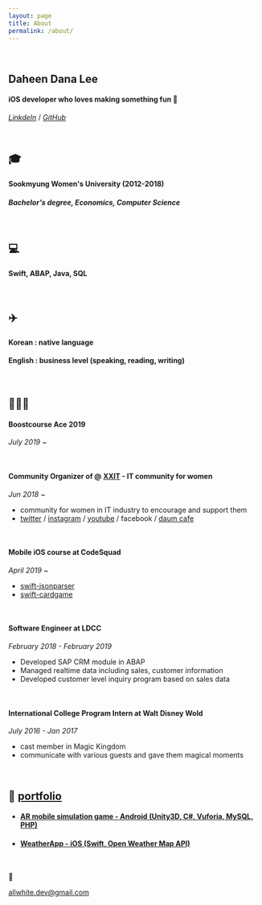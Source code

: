 ```yaml
---
layout: page
title: About
permalink: /about/
---
```




&nbsp;

## Daheen Dana Lee 

#### iOS developer who loves making something fun 🤪

[*LinkdeIn*](https://www.linkedin.com/in/lee-daheen-622bb1189/) / [*GitHub*](https://github.com/daheenallwhite)

&nbsp;

## :mortar_board:

#### Sookmyung Women's University (2012-2018)

##### Bachelor's degree, Economics, Computer Science

&nbsp;

## :computer:

#### Swift, ABAP, Java, SQL

&nbsp;

## :airplane:

#### Korean : native language

#### English : business level (speaking, reading, writing)

&nbsp;

## 🏃🏻‍♀️ 

#### Boostcourse Ace 2019

*July 2019 ~*

&nbsp;

#### Community Organizer of @ [XXIT](https://twitter.com/officialXXIT) - IT community for women

*Jun 2018 ~*

- community for women in IT industry to encourage and support them
- [twitter](https://twitter.com/officialXXIT) / [instagram](https://www.instagram.com/xxit.official/) / [youtube]( https://youtu.be/f9mGQEGHSkM) / facebook / [daum cafe](https://cafe.daum.net/xxit)

&nbsp;

#### Mobile iOS course at CodeSquad

*April 2019 ~*

- [swift-jsonparser](https://github.com/daheenallwhite/swift-jsonparser)
- [swift-cardgame](https://github.com/daheenallwhite/swift-cardgame)

&nbsp;

#### Software Engineer at LDCC

*February 2018 - February 2019* 

- Developed SAP CRM module in ABAP 
- Managed realtime data including sales, customer information 
- Developed customer level inquiry program based on sales data

&nbsp;

#### International College Program Intern at Walt Disney Wold

*July 2016 - Jan 2017*

- cast member in Magic Kingdom
- communicate with various guests and gave them magical moments

&nbsp;

## :open_file_folder: [portfolio](https://daheenallwhite.github.io/portfolio/)

- #### [AR mobile simulation game - Android (Unity3D, C#, Vuforia, MySQL, PHP)](https://github.com/daheenallwhite/ARSimulationGame_SnowFlake)

- #### [WeatherApp - iOS (Swift, Open Weather Map API)](https://github.com/daheenallwhite/WeatherApp)

&nbsp;

:envelope_with_arrow:

allwhite.dev@gmail.com